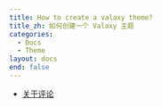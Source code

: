 ```yaml
---
title: How to create a valaxy theme?
title_zh: 如何创建一个 Valaxy 主题
categories:
  - Docs
  - Theme
layout: docs
end: false
---
```


- [关于评论](/docs/theme/comment)
